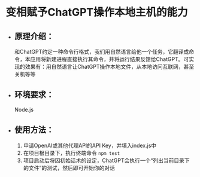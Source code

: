 # 变相赋予ChatGPT操作本地主机的能力

- ## 原理介绍：
    和ChatGPT约定一种命令行格式，我们用自然语言给他一个任务，它翻译成命令，本应用将新建进程直接执行其命令，并将运行结果反馈给ChatGPT。可实现的效果有：用自然语言让ChatGPT操作本地文件，从本地访问互联网，甚至关机等等

- ## 环境要求：
    Node.js

- ## 使用方法：
    1. 申请OpenAI或其他代理API的API Key，并填入index.js中
    2. 在项目根目录下，执行终端命令 ```npm test```
    3. 项目启动后将因初始话术的设定，ChatGPT会执行一个“列出当前目录下的文件”的测试，然后即可开始你的对话